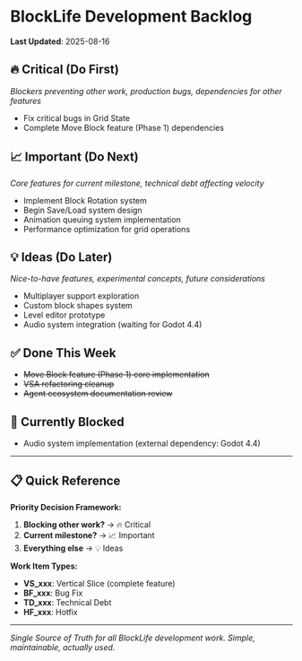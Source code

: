 # BlockLife Development Backlog

**Last Updated**: 2025-08-16

## 🔥 Critical (Do First)
*Blockers preventing other work, production bugs, dependencies for other features*

- Fix critical bugs in Grid State
- Complete Move Block feature (Phase 1) dependencies

## 📈 Important (Do Next)  
*Core features for current milestone, technical debt affecting velocity*

- Implement Block Rotation system
- Begin Save/Load system design
- Animation queuing system implementation
- Performance optimization for grid operations

## 💡 Ideas (Do Later)
*Nice-to-have features, experimental concepts, future considerations*

- Multiplayer support exploration
- Custom block shapes system
- Level editor prototype
- Audio system integration (waiting for Godot 4.4)

## ✅ Done This Week
- ~~Move Block feature (Phase 1) core implementation~~
- ~~VSA refactoring cleanup~~
- ~~Agent ecosystem documentation review~~

## 🚧 Currently Blocked
- Audio system implementation (external dependency: Godot 4.4)

---

## 📋 Quick Reference

**Priority Decision Framework:**
1. **Blocking other work?** → 🔥 Critical
2. **Current milestone?** → 📈 Important  
3. **Everything else** → 💡 Ideas

**Work Item Types:**
- **VS_xxx**: Vertical Slice (complete feature)
- **BF_xxx**: Bug Fix
- **TD_xxx**: Technical Debt
- **HF_xxx**: Hotfix

---
*Single Source of Truth for all BlockLife development work. Simple, maintainable, actually used.*